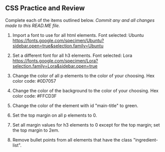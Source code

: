 ## CSS Practice and Review

Complete each of the items outlined below.
*Commit any and all changes made to this READ.ME file.*

1. Import a font to use for all html elements.
Font selected: Ubuntu
https://fonts.google.com/specimen/Ubuntu?sidebar.open=true&selection.family=Ubuntu

2. Set a different font for all h3 elements.
Font selected: Lora
https://fonts.google.com/specimen/Lora?selection.family=Lora&sidebar.open=true

3. Change the color of all p elements to the color of your choosing.
Hex color code: #0D7057

4. Change the color of the background to the color of your choosing.
Hex color code: #FFCD3F

6. Change the color of the element with id "main-title" to green.

7. Set the top margin on all p elements to 0.

8. Set all margin values for h3 elements to 0 except for the top margin; set the top margin to 2em.

9. Remove bullet points from all elements that have the class "ingredient-list".
